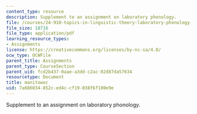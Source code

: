 ```yaml
---
content_type: resource
description: Supplement to an assignment on laboratory phonology.
file: /courses/24-910-topics-in-linguistic-theory-laboratory-phonology-spring-2007/7a686034852ced4ccf19038f6f100e9e_manitowoc.pdf
file_size: 18716
file_type: application/pdf
learning_resource_types:
- Assignments
license: https://creativecommons.org/licenses/by-nc-sa/4.0/
ocw_type: OCWFile
parent_title: Assignments
parent_type: CourseSection
parent_uid: fcd2b437-0aae-a3dd-c2ac-02d87da57634
resourcetype: Document
title: manitowoc
uid: 7a686034-852c-ed4c-cf19-038f6f100e9e
---
```

Supplement to an assignment on laboratory phonology.